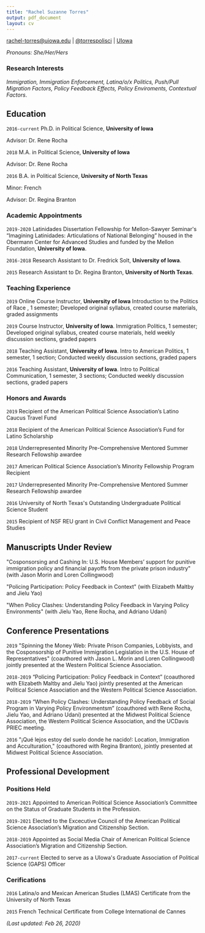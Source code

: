 ```yaml
---
title: "Rachel Suzanne Torres"
output: pdf_document
layout: cv
---
```


<div id="webaddress">
<a href="rachel-torres@uiowa.edu">rachel-torres@uiowa.edu</a>
| <a href="https://twitter.com/torrespolisci">@torrespolisci</a>
| <a href="https://clas.uiowa.edu/polisci/people/rachel-torres">UIowa</a>
</div>

_Pronouns: She/Her/Hers_

### Research Interests

_Immigration, Immigration Enforcement, Latina/o/x Politics, Push/Pull Migration Factors, Policy Feedback Effects, Policy Enviroments, Contextual Factors_.


## Education
`2016-current` Ph.D. in Political Science, __University of Iowa__

Advisor: Dr. Rene Rocha

`2018` M.A. in Political Science, __University of Iowa__

Advisor: Dr. Rene Rocha

`2016` B.A. in Political Science, __University of North Texas__

Minor: French

Advisor: Dr. Regina Branton

### Academic Appointments
`2019-2020` Latinidades Dissertation Fellowship for Mellon-Sawyer Seminar's “Imagining Latinidades: Articulations of National Belonging” housed in the Obermann Center for Advanced Studies and funded by the Mellon Foundation, __University of Iowa__.

`2016-2018` Research Assistant to Dr. Fredrick Solt, __University of Iowa__.

`2015` Research Assistant to Dr. Regina Branton, __University of North Texas__.

### Teaching Experience
`2019` Online Course Instructor, __University of Iowa__
Introduction to the Politics of Race , 1 semester; Developed original syllabus, created course materials,
graded assignments

`2019` Course Instructor, __University of Iowa__.
Immigration Politics, 1 semester; Developed original syllabus, created course materials, held weekly discussion sections,
graded papers

`2018` Teaching Assistant, __University of Iowa__.
Intro to American Politics, 1 semester, 1 section; Conducted weekly discussion sections, graded papers

`2016` Teaching Assistant, __University of Iowa__.
Intro to Political Communication, 1 semester, 3 sections; Conducted weekly discussion sections, graded papers

### Honors and Awards
`2019` Recipient of the American Political Science Association’s Latino Caucus Travel Fund

`2018` Recipient of the American Political Science Association’s
Fund for Latino Scholarship

`2018` Underrepresented Minority Pre-Comprehensive Mentored Summer Research
Fellowship awardee

`2017` American Political Science Association’s Minority Fellowship Program Recipient

`2017` Underrepresented Minority Pre-Comprehensive Mentored Summer Research
Fellowship awardee

`2016` University of North Texas's Outstanding Undergraduate Political Science Student

`2015` Recipient of NSF REU grant in Civil Conflict Management and Peace Studies

## Manuscripts Under Review
"Cosponsorsing and Cashing In: U.S. House Members’ support for punitive immigration policy and financial payoffs from the private prison industry" (with Jason Morin and Loren Collingwood)

"Policing Participation: Policy Feedback in Context" (with Elizabeth Maltby and Jielu Yao)

"When Policy Clashes: Understanding Policy Feedback in Varying Policy Environments" (with Jielu Yao, Rene Rocha, and Adriano Udani)

## Conference Presentations

`2019` "Spinning the Money Web: Private Prison Companies,
Lobbyists, and the Cosponsorship of Punitive Immigration
Legislation in the U.S. House of Representatives" (coauthored with Jason L. Morin and Loren Collingwood) jointly presented at the Western Political Science Association.

`2018-2019` “Policing Participation: Policy Feedback in Context” (coauthored with Elizabeth Maltby
and Jielu Yao) jointly presented at the American Political Science Association and the Western Political Science Association.

`2018-2019` “When Policy Clashes: Understanding Policy Feedback of Social Program in Varying
Policy Environmentsm” (coauthored with Rene Rocha, Jielu Yao, and Adriano Udani)
presented at the Midwest Political Science Association, the Western Political
Science Association, and the UCDavis PRIEC meeting.

`2016` "¡Qué lejos estoy del suelo donde he
nacido!: Location, Immigration and Acculturation," (coauthored with Regina Branton),
jointly presented at Midwest Political Science Association.

## Professional Development

### Positions Held
`2019-2021` Appointed to American Political Science Association’s Committee on the Status of Graduate Students in the Profession.

`2019-2021` Elected to the Excecutive Council of the American Political Science Association’s
Migration and Citizenship Section.

`2018-2019` Appointed as Social Media Chair of American Political Science Association’s
Migration and Citizenship Section.

`2017-current` Elected to serve as a UIowa's Graduate Association of Political Science (GAPS) Officer

### Cerifications
`2016` Latina/o and Mexican American Studies (LMAS) Certificate from the
University of North Texas

`2015` French Technical Certificate from College International de Cannes


_(Last updated: Feb 26, 2020)_
